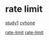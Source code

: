 # rate limit

[study1](https://blog.csdn.net/micl200110041/article/details/82013032)
[cyhone](https://www.cyhone.com/categories/Golang/)

[rate-limit](https://github.com/juju/ratelimit)
[rate-limit](https://github.com/didip/tollbooth)
